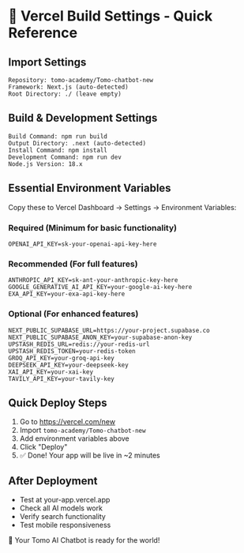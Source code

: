 # 🚀 Vercel Build Settings - Quick Reference

## Import Settings
```
Repository: tomo-academy/Tomo-chatbot-new
Framework: Next.js (auto-detected)
Root Directory: ./ (leave empty)
```

## Build & Development Settings
```
Build Command: npm run build
Output Directory: .next (auto-detected)
Install Command: npm install
Development Command: npm run dev
Node.js Version: 18.x
```

## Essential Environment Variables
Copy these to Vercel Dashboard → Settings → Environment Variables:

### Required (Minimum for basic functionality)
```
OPENAI_API_KEY=sk-your-openai-api-key-here
```

### Recommended (For full features)
```
ANTHROPIC_API_KEY=sk-ant-your-anthropic-key-here
GOOGLE_GENERATIVE_AI_API_KEY=your-google-ai-key-here
EXA_API_KEY=your-exa-api-key-here
```

### Optional (For enhanced features)
```
NEXT_PUBLIC_SUPABASE_URL=https://your-project.supabase.co
NEXT_PUBLIC_SUPABASE_ANON_KEY=your-supabase-anon-key
UPSTASH_REDIS_URL=redis://your-redis-url
UPSTASH_REDIS_TOKEN=your-redis-token
GROQ_API_KEY=your-groq-api-key
DEEPSEEK_API_KEY=your-deepseek-key
XAI_API_KEY=your-xai-key
TAVILY_API_KEY=your-tavily-key
```

## Quick Deploy Steps
1. Go to https://vercel.com/new
2. Import `tomo-academy/Tomo-chatbot-new`
3. Add environment variables above
4. Click "Deploy"
5. ✅ Done! Your app will be live in ~2 minutes

## After Deployment
- Test at your-app.vercel.app
- Check all AI models work
- Verify search functionality
- Test mobile responsiveness

🎉 Your Tomo AI Chatbot is ready for the world!